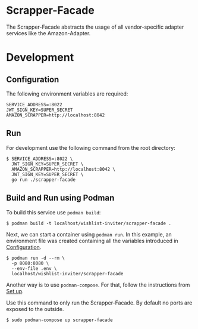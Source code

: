 # Scrapper-Facade

The Scrapper-Facade abstracts the usage of all vendor-specific adapter services
like the Amazon-Adapter.

# Development

## Configuration

The following environment variables are required:

```
SERVICE_ADDRESS=:8022
JWT_SIGN_KEY=SUPER_SECRET
AMAZON_SCRAPPER=http://localhost:8042
```

## Run

For development use the following command from the root directory:

```
$ SERVICE_ADDRESS=:8022 \
  JWT_SIGN_KEY=SUPER_SECRET \
  AMAZON_SCRAPPER=http://localhost:8042 \
  JWT_SIGN_KEY=SUPER_SECRET \
  go run ./scrapper-facade
```

## Build and Run using Podman

To build this service use `podman build`:

```
$ podman build -t localhost/wishlist-inviter/scrapper-facade .
```

Next, we can start a container using `podman run`. In this example, an
environment file was created containing all the variables introduced in
[Configuration](#configuration).

```
$ podman run -d --rm \
  -p 8080:8080 \
  --env-file .env \
  localhost/wishlist-inviter/scrapper-facade
```

Another way is to use `podman-compose`. For that, follow the instructions from
[Set up](../README.md#set-up).

Use this command to only run the Scrapper-Facade. By default no ports are
exposed to the outside.

```
$ sudo podman-compose up scrapper-facade
```
